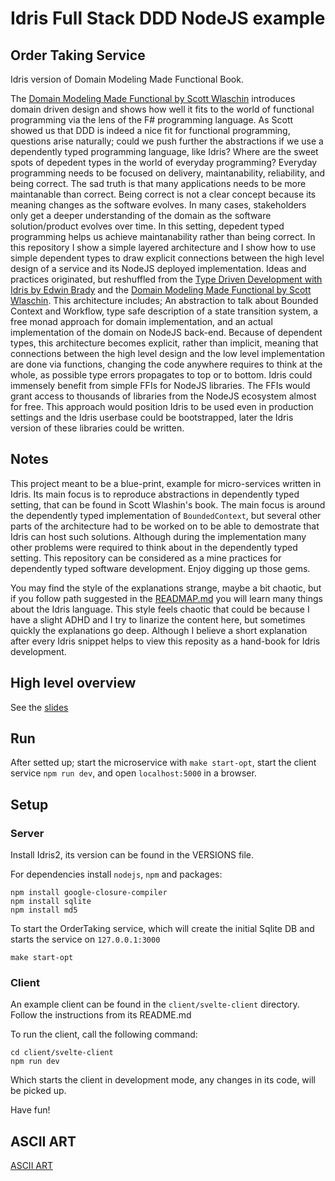 # Idris Full Stack DDD NodeJS example

## Order Taking Service

Idris version of Domain Modeling Made Functional Book.

 The [Domain Modeling Made Functional by Scott Wlaschin](https://www.amazon.co.uk/Domain-Modeling-Made-Functional-Domain-Driven/dp/1680502549)
introduces domain driven design and shows how well it fits to the world of functional programming via the lens of
the F# programming language. As Scott showed us that DDD is indeed a nice fit for functional programming,
questions arise naturally; could we push further the abstractions if we use a dependently typed programming language, like Idris?
Where are the sweet spots of depedent types in the world of everyday programming?
 Everyday programming needs to be focused on delivery, maintanability, reliability, and being correct.
The sad truth is that many applications needs to be more maintanable than correct.
Being correct is not a clear concept because its meaning changes as the software evolves.
In many cases, stakeholders only get a deeper understanding of the domain as the software solution/product evolves over time.
In this setting, depedent typed programming helps us achieve maintanability rather than being correct.
 In this repository I show a simple layered architecture and I show how to use simple dependent types
to draw explicit connections between the high level design of a service and its NodeJS deployed implementation.
Ideas and practices originated, but reshuffled from the [Type Driven Development with Idris by Edwin Brady](https://www.amazon.co.uk/Type-driven-Development-Idris-Edwin-Brady/dp/1617293024)
and the [Domain Modeling Made Functional by Scott Wlaschin](https://www.amazon.co.uk/Domain-Modeling-Made-Functional-Domain-Driven/dp/1680502549).
This architecture includes; An abstraction to talk about Bounded Context and Workflow, type safe description of a state transition system,
a free monad approach for domain implementation, and an actual implementation of the domain on NodeJS back-end.
 Because of dependent types, this architecture becomes explicit, rather than implicit, meaning that
connections between the high level design and the low level implementation are done via functions, changing
the code anywhere requires to think at the whole, as possible type errors propagates to top or to bottom.
 Idris could immensely benefit from simple FFIs for NodeJS libraries. The FFIs would grant access to thousands
of libraries from the NodeJS ecosystem almost for free. This approach would position Idris to be used even
in production settings and the Idris userbase could be bootstrapped, later the Idris version of these
libraries could be written.

## Notes

This project meant to be a blue-print, example for micro-services written in Idris. Its main focus is to reproduce
abstractions in dependently typed setting, that can be found in Scott Wlashin's book. The main focus is
around the dependently typed implementation of `BoundedContext`, but several other parts of the architecture
had to be worked on to be able to demostrate that Idris can host such solutions. Although during the implementation
many other problems were required to think about in the dependently typed setting. This repository can be
considered as a mine practices for dependently typed software development. Enjoy digging up those gems.

You may find the style of the explanations strange, maybe a bit chaotic, but if you follow path suggested
in the [READMAP.md](https://github.com/andorp/order-taking/blob/main/READMAP.md) you will learn many things about the Idris language. This style feels chaotic that could
be because I have a slight ADHD and I try to linarize the content here, but sometimes quickly the explanations
go deep. Although I believe a short explanation after every Idris snippet helps to view this reposity as
a hand-book for Idris development.

## High level overview

See the [slides](https://github.com/andorp/order-taking/blob/main/SLIDES.md)

## Run

After setted up; start the microservice with `make start-opt`, start the client service `npm run dev`,
and open `localhost:5000` in a browser.

## Setup

### Server

Install Idris2, its version can be found in the VERSIONS file.

For dependencies install `nodejs`, `npm` and packages:

```
npm install google-closure-compiler
npm install sqlite
npm install md5
```

To start the OrderTaking service, which will create the initial Sqlite DB and starts
the service on `127.0.0.1:3000`

```
make start-opt
```

### Client

An example client can be found in the `client/svelte-client` directory. Follow the instructions
from its README.md

To run the client, call the following command:

```
cd client/svelte-client
npm run dev
```

Which starts the client in development mode, any changes in its code, will be picked up.

Have fun!

## ASCII ART

[ASCII ART](https://dot-to-ascii.ggerganov.com/)

